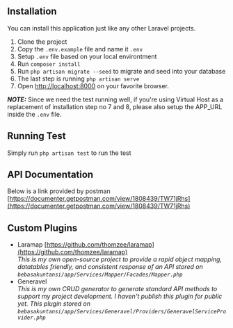 ## Installation
You can install this application just like any other Laravel projects.
1. Clone the project
2. Copy the `.env.example` file and name it `.env`
3. Setup `.env` file based on your local environtment
4. Run `composer install`
5. Run `php artisan migrate --seed` to migrate and seed into your database
6. The last step is running `php artisan serve`
7. Open [http://localhost:8000](http://localhost:8000) on your favorite browser.

**_NOTE:_**
Since we need the test running well, if you're using Virtual Host as a replacement of installation step no 7 and 8, please also setup the APP_URL inside the `.env` file.

## Running Test
Simply run `php artisan test` to run the test

## API Documentation
Below is a link provided by postman
[https://documenter.getpostman.com/view/1808439/TW71jRhs](https://documenter.getpostman.com/view/1808439/TW71jRhs)

## Custom Plugins
- Laramap [https://github.com/thomzee/laramap](https://github.com/thomzee/laramap)<br/>
_This is my own open-source project to provide a rapid object mapping, datatables friendly, and consistent response of an API stored on `bebasakuntansi/app/Services/Mapper/Facades/Mapper.php`_
- Generavel<br/>
_This is my own CRUD generator to generate standard API methods to support my project development. I haven't publish this plugin for public yet. This plugin stored on `bebasakuntansi/app/Services/Generavel/Providers/GeneravelServiceProvider.php`_
